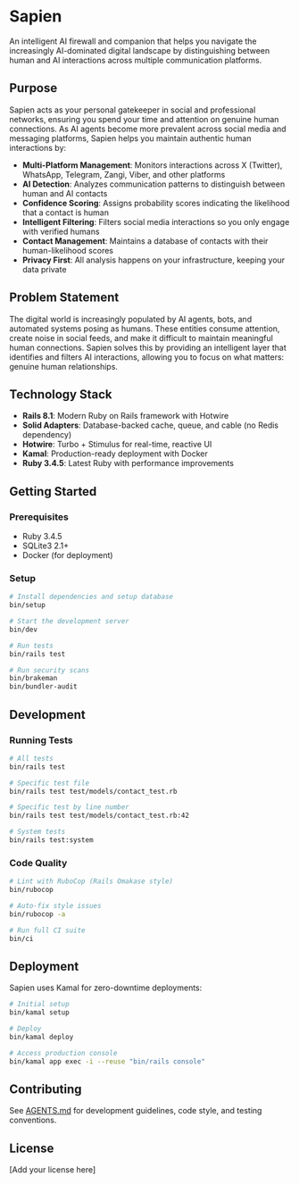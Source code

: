 # Sapien

An intelligent AI firewall and companion that helps you navigate the increasingly AI-dominated digital landscape by distinguishing between human and AI interactions across multiple communication platforms.

## Purpose

Sapien acts as your personal gatekeeper in social and professional networks, ensuring you spend your time and attention on genuine human connections. As AI agents become more prevalent across social media and messaging platforms, Sapien helps you maintain authentic human interactions by:

- **Multi-Platform Management**: Monitors interactions across X (Twitter), WhatsApp, Telegram, Zangi, Viber, and other platforms
- **AI Detection**: Analyzes communication patterns to distinguish between human and AI contacts
- **Confidence Scoring**: Assigns probability scores indicating the likelihood that a contact is human
- **Intelligent Filtering**: Filters social media interactions so you only engage with verified humans
- **Contact Management**: Maintains a database of contacts with their human-likelihood scores
- **Privacy First**: All analysis happens on your infrastructure, keeping your data private

## Problem Statement

The digital world is increasingly populated by AI agents, bots, and automated systems posing as humans. These entities consume attention, create noise in social feeds, and make it difficult to maintain meaningful human connections. Sapien solves this by providing an intelligent layer that identifies and filters AI interactions, allowing you to focus on what matters: genuine human relationships.

## Technology Stack

- **Rails 8.1**: Modern Ruby on Rails framework with Hotwire
- **Solid Adapters**: Database-backed cache, queue, and cable (no Redis dependency)
- **Hotwire**: Turbo + Stimulus for real-time, reactive UI
- **Kamal**: Production-ready deployment with Docker
- **Ruby 3.4.5**: Latest Ruby with performance improvements

## Getting Started

### Prerequisites

- Ruby 3.4.5
- SQLite3 2.1+
- Docker (for deployment)

### Setup

```bash
# Install dependencies and setup database
bin/setup

# Start the development server
bin/dev

# Run tests
bin/rails test

# Run security scans
bin/brakeman
bin/bundler-audit
```

## Development

### Running Tests

```bash
# All tests
bin/rails test

# Specific test file
bin/rails test test/models/contact_test.rb

# Specific test by line number
bin/rails test test/models/contact_test.rb:42

# System tests
bin/rails test:system
```

### Code Quality

```bash
# Lint with RuboCop (Rails Omakase style)
bin/rubocop

# Auto-fix style issues
bin/rubocop -a

# Run full CI suite
bin/ci
```

## Deployment

Sapien uses Kamal for zero-downtime deployments:

```bash
# Initial setup
bin/kamal setup

# Deploy
bin/kamal deploy

# Access production console
bin/kamal app exec -i --reuse "bin/rails console"
```

## Contributing

See [AGENTS.md](AGENTS.md) for development guidelines, code style, and testing conventions.

## License

[Add your license here]
